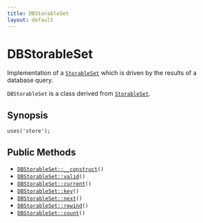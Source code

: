 ```yaml
---
title: DBStorableSet
layout: default
---
```


# DBStorableSet

Implementation of a <code><a href="StorableSet">StorableSet</a></code> which is driven by the results of a
database query.

<code>DBStorableSet</code> is a class derived from <code><a href="StorableSet">StorableSet</a></code>.

## Synopsis

<pre><code>uses('store');
</code></pre>
## Public Methods

* <code><a href="DBStorableSet%3A%3A__construct">DBStorableSet::__construct</a>()</code>
* <code><a href="DBStorableSet%3A%3Avalid">DBStorableSet::valid</a>()</code>
* <code><a href="DBStorableSet%3A%3Acurrent">DBStorableSet::current</a>()</code>
* <code><a href="DBStorableSet%3A%3Akey">DBStorableSet::key</a>()</code>
* <code><a href="DBStorableSet%3A%3Anext">DBStorableSet::next</a>()</code>
* <code><a href="DBStorableSet%3A%3Arewind">DBStorableSet::rewind</a>()</code>
* <code><a href="DBStorableSet%3A%3Acount">DBStorableSet::count</a>()</code>


